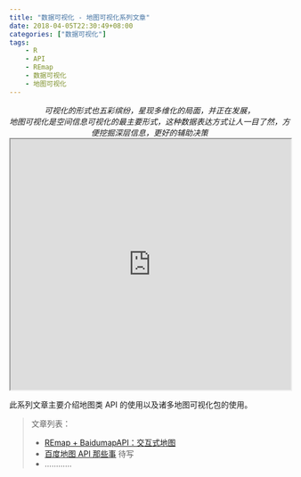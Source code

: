 ```yaml
---
title: "数据可视化 - 地图可视化系列文章"
date: 2018-04-05T22:30:49+08:00
categories: ["数据可视化"]
tags: 
    - R
    - API
    - REmap
    - 数据可视化
    - 地图可视化
---
```


<center><i> 
    可视化的形式也五彩缤纷，星现多维化的局面，并正在发展，<br />地图可视化是空间信息可视化的最主要形式，这种数据表达方式让人一目了然，方便挖掘深层信息，更好的辅助决策
</i></center>
<iframe height="450" src="http://lchiffon.github.io/REmap/REmapExamples/demo1.html" width="100%"></iframe>

<!--more-->


此系列文章主要介绍地图类 API 的使用以及诸多地图可视化包的使用。

> 文章列表：
> * [REmap + BaidumapAPI：交互式地图](https://blog-1255524710.cos.ap-beijing.myqcloud.com/html/intro.html)
> * [百度地图 API 那些事]()  待写
> * …………